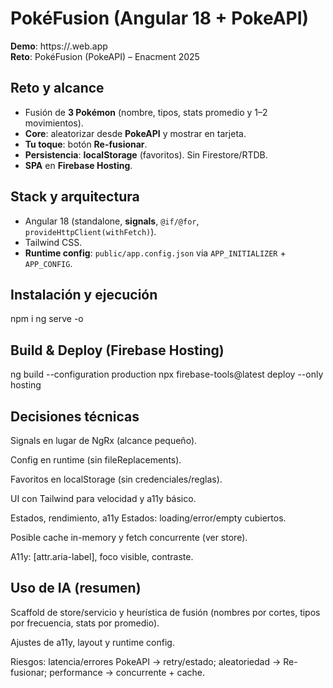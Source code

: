 # PokéFusion (Angular 18 + PokeAPI)

**Demo**: https://<tu-hosting>.web.app  
**Reto**: PokéFusion (PokeAPI) – Enacment 2025

## Reto y alcance
- Fusión de **3 Pokémon** (nombre, tipos, stats promedio y 1–2 movimientos).
- **Core**: aleatorizar desde **PokeAPI** y mostrar en tarjeta.
- **Tu toque**: botón **Re-fusionar**.
- **Persistencia**: **localStorage** (favoritos). Sin Firestore/RTDB.
- **SPA** en **Firebase Hosting**.

## Stack y arquitectura
- Angular 18 (standalone, **signals**, `@if/@for`, `provideHttpClient(withFetch)`).
- Tailwind CSS.
- **Runtime config**: `public/app.config.json` via `APP_INITIALIZER` + `APP_CONFIG`.


## Instalación y ejecución

npm i
ng serve -o

## Build & Deploy (Firebase Hosting)

ng build --configuration production
npx firebase-tools@latest deploy --only hosting

## Decisiones técnicas
Signals en lugar de NgRx (alcance pequeño).

Config en runtime (sin fileReplacements).

Favoritos en localStorage (sin credenciales/reglas).

UI con Tailwind para velocidad y a11y básico.

Estados, rendimiento, a11y
Estados: loading/error/empty cubiertos.

Posible cache in-memory y fetch concurrente (ver store).

A11y: [attr.aria-label], foco visible, contraste.

## Uso de IA (resumen)
Scaffold de store/servicio y heurística de fusión (nombres por cortes, tipos por frecuencia, stats por promedio).

Ajustes de a11y, layout y runtime config.

Riesgos: latencia/errores PokeAPI → retry/estado; aleatoriedad → Re-fusionar; performance → concurrente + cache.